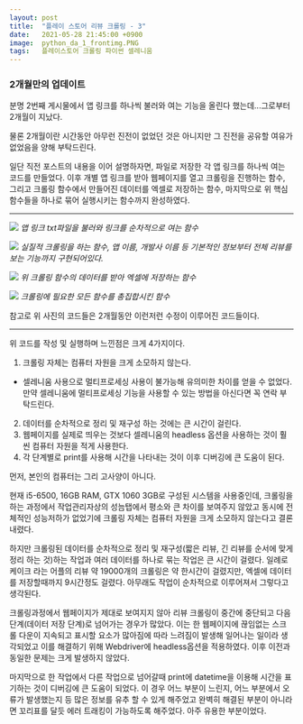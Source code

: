 ```yaml
---
layout: post
title:  "플레이 스토어 리뷰 크롤링 - 3"
date:   2021-05-28 21:45:00 +0900
image:  python_da_1_frontimg.PNG
tags:   플레이스토어 크롤링 파이썬 셀레니움
---
```


### 2개월만의 업데이트

분명 2번째 게시물에서 앱 링크를 하나씩 불러와 여는 기능을 올린다 했는데...그로부터 2개월이 지났다.

물론 2개월이란 시간동안 아무런 진전이 없었던 것은 아니지만 그 진전을 공유할 여유가 없었음을 양해 부탁드린다.

일단 직전 포스트의 내용을 이어 설명하자면, 파일로 저장한 각 앱 링크를 하나씩 여는 코드를 만들었다. 이후 개별 앱 링크를 받아 웹페이지를 열고 크롤링을 진행하는 함수, 그리고 크롤링 함수에서 만들어진 데이터를 엑셀로 저장하는 함수, 마지막으로 위 핵심 함수들을 하나로 묶어 실행시키는 함수까지 완성하였다.

***

![]({{site.baseurl}}/images/python_da_3_img1.PNG)
*앱 링크 txt파일을 불러와 링크를 순차적으로 여는 함수*

![]({{site.baseurl}}/images/python_da_img1.PNG)
*실질적 크롤링을 하는 함수, 앱 이름, 개발사 이름 등 기본적인 정보부터 전체 리뷰를 보는 기능까지 구현되어있다.*

![]({{site.baseurl}}/images/python_da_img1.PNG)
*위 크롤링 함수의 데이터를 받아 엑셀에 저장하는 함수*

![]({{site.baseurl}}/images/python_da_img6.PNG)
*크롤링에 필요한 모든 함수를 총집합시킨 함수*

참고로 위 사진의 코드들은 2개월동안 이런저런 수정이 이루어진 코드들이다.

***

위 코드를 작성 및 실행하며 느낀점은 크게 4가지이다.

1. 크롤링 자체는 컴퓨터 자원을 크게 소모하지 않는다.
  - 셀레니움 사용으로 멀티프로세싱 사용이 불가능해 유의미한 차이를 얻을 수 없었다. 만약 셀레니움에 멀티프로세싱 기능을 사용할 수 있는 방법을 아신다면 꼭 연락 부탁드린다.
2. 데이터를 순차적으로 정리 및 재구성 하는 것에는 큰 시간이 걸린다.
3. 웹페이지를 실제로 띄우는 것보다 셀레니움의 headless 옵션을 사용하는 것이 훨씬 컴퓨터 자원을 적게 사용한다.
4. 각 단계별로 print를 사용해 시간을 나타내는 것이 이후 디버깅에 큰 도움이 된다.

먼저, 본인의 컴퓨터는 그리 고사양이 아니다. 

현재 i5-6500, 16GB RAM, GTX 1060 3GB로 구성된 시스템을 사용중인데, 크롤링을 하는 과정에서 작업관리자상의 성늠탭에서 평소와 큰 차이를 보여주지 않았고 동시에 전체적인 성능저하가 없었기에 크롤링 자체는 컴퓨터 자원을 크게 소모하지 않는다고 결론내렸다.

하지만 크롤링된 데이터를 순차적으로 정리 및 재구성(짧은 리뷰, 긴 리뷰를 순서에 맞게 정리 하는 것)하는 작업과 여러 데이터를 하나로 묶는 작업은 큰 시간이 걸렸다. 일례로 케이크 라는 어플의 리뷰 약 19000개의 크롤링은 약 한시간이 걸렸지만, 엑셀에 데이터를 저장할때까지 9시간정도 걸렸다. 아무래도 작업이 순차적으로 이루어져서 그렇다고 생각된다.

크롤링과정에서 웹페이지가 제대로 보여지지 않아 리뷰 크롤링이 중간에 중단되고 다음 단계(데이터 저장 단계)로 넘어가는 경우가 많았다. 이는 한 웹페이지에 끊임없는 스크롤 다운이 지속되고 표시할 요소가 많아짐에 따라 느려짐이 발생해 일어나는 일이라 생각되었고 이를 해결하기 위해 Webdriver에 headless옵션을 적용하였다. 이후 이전과 동일한 문제는 크게 발생하지 않았다.

마지막으로 한 작업에서 다른 작업으로 넘어갈때 print에 datetime을 이용해 시간을 표기하는 것이 디버깅에 큰 도움이 되었다. 이 경우 어느 부분이 느린지, 어느 부분에서 오류가 발생했는지 등 많은 정보를 유추 할 수 있게 해주었고 완벽히 해결된 부분이 아니라면 꼬리표를 달듯 에러 트래킹이 가능하도록 해주었다. 아주 유용한 부분이었다.


